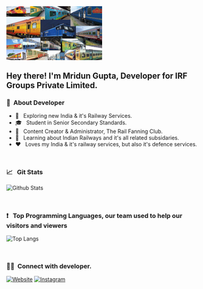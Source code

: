 <img align="center" src="https://github.com/irfgrouppvt/irfgrouppvt/blob/IRF-Groups-Pvt-Ltd/rail-wall.jpg" width="50%"/>

<h2> Hey there! I'm Mridun Gupta, Developer for IRF Groups Private Limited.</h2>

<h3> 👨 &nbsp;About Developer</h3>

- 🤔 &nbsp; Exploring new India & it's Railway Services.
- 🎓 &nbsp; Student in Senior Secondary Standards.
- 💼 &nbsp; Content Creator & Administrator, The Rail Fanning Club.
- 🌱 &nbsp; Learning about Indian Railways and it's all related subsidaries.
- ❤️ &nbsp; Loves my India & it's railway services, but also it's defence services.

<br/>

<h3> 📈 &nbsp; Git Stats</h3>

![Github Stats](https://github-readme-stats.vercel.app/api?username=irfgrouppvt&count_private=true&show_icons=true&include_all_commits=true)

<br/>

<h3> ❗️ &nbsp; Top Programming Languages, our team used to help our visitors and viewers</h3>

![Top Langs](https://github-readme-stats.vercel.app/api/top-langs/?username=irfgrouppvt&hide=TeX&layout=compact)

<br/>

<h3> 🤝🏻 &nbsp;Connect with developer.</h3>

<p align="left">
<a href="https://railfanningclub.travel.blog/"><img alt="Website" src="https://img.shields.io/badge/Website-https://railfanningclub.travel.blog/-blue?style=flat-square&logo=google-chrome"></a>
<a href="https://www.instagram.com/rail_fanning_club_rfc/"><img alt="Instagram" src="https://img.shields.io/badge/Instagram-rail_fanning_club_rfc-blue?style=flat-square&logo=instagram"></a>
</p>
